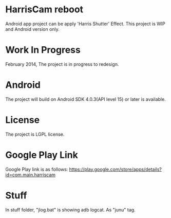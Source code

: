 HarrisCam reboot
=========
Android app project can be apply 'Harris Shutter' Effect.
This project is WIP and Android version only.

Work In Progress
=========
February 2014, The project is in progress to redesign.

Android
=========
The project will build on Android SDK 4.0.3(API level 15) or later is available.

License
=========
The project is LGPL license.

Google Play Link
=========
Google Play link is as follows:
https://play.google.com/store/apps/details?id=com.main.harriscam

Stuff
=========
In stuff folder, "jlog.bat" is showing adb logcat. As "junu" tag.